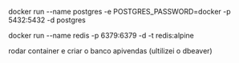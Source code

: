 docker run --name postgres -e POSTGRES_PASSWORD=docker -p 5432:5432 -d postgres

docker run --name redis -p 6379:6379 -d -t redis:alpine

rodar container e criar o banco apivendas (ultilizei o dbeaver)
